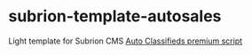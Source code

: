 # subrion-template-autosales
Light template for Subrion CMS [Auto Classifieds premium script](https://subrion.pro/product/autos.html)
